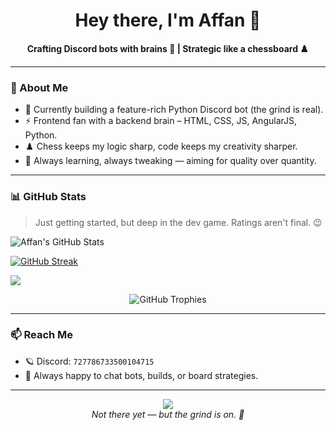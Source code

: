 <h1 align="center">Hey there, I'm Affan 👋</h1>

<p align="center">
  <b>Crafting Discord bots with brains 🧠 | Strategic like a chessboard ♟️</b>
</p>

---

### 🚀 About Me

- 🔧 Currently building a feature-rich Python Discord bot (the grind is real).
- ⚡ Frontend fan with a backend brain – HTML, CSS, JS, AngularJS, Python.
- ♟️ Chess keeps my logic sharp, code keeps my creativity sharper.
- 🧠 Always learning, always tweaking — aiming for quality over quantity.

---

### 📊 GitHub Stats

> Just getting started, but deep in the dev game. Ratings aren't final. 😉

![Affan's GitHub Stats](https://github-readme-stats.vercel.app/api?username=Itz-Affan&show_icons=true&theme=tokyonight)

[![GitHub Streak](https://github-readme-streak-stats.herokuapp.com/?user=Itz-Affan&theme=tokyonight)](https://git.io/streak-stats)

<img src="https://github-readme-stats.vercel.app/api/top-langs/?username=Itz-Affan&layout=compact&theme=tokyonight" />

<p align="center">
  <img src="https://github-profile-trophy.vercel.app/?username=Itz-Affan&theme=tokyonight&no-frame=true&margin-w=10" alt="GitHub Trophies" />
</p>

---

### 📫 Reach Me

- 🪐 Discord: `727786733500104715`
- 🧰 Always happy to chat bots, builds, or board strategies.

---

<p align="center">
  <img src="https://img.shields.io/badge/GitHub%20Rating-C--%20🔧-orange?style=flat-square" />
  <br />
  <i>Not there yet — but the grind is on. 🔁</i>
</p>

